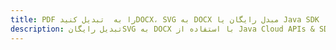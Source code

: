 ---title: PDF را به  تبدیل کنیدDOCX، SVG به DOCX مبدل رایگان یا Java SDKdescription: تبدیل رایگانSVG به DOCX با استفاده از Java Cloud APIs & SDK همچنین اسناد PDF را در Cloud ایجاد، ویرایش و رندر کنید.---